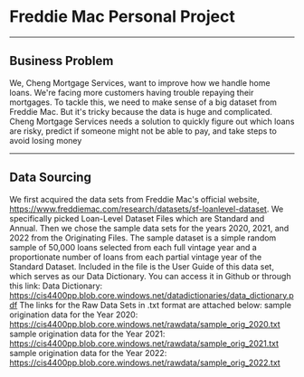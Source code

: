 # Freddie Mac Personal Project
---
Business Problem
---
We, Cheng Mortgage Services, want to improve how we handle home loans. We're facing more customers having trouble repaying their mortgages. To tackle this, we need to make sense of a big dataset from Freddie Mac. But it's tricky because the data is huge and complicated. Cheng Mortgage Services needs a solution to quickly figure out which loans are risky, predict if someone might not be able to pay, and take steps to avoid losing money

---
Data Sourcing
---
We first acquired the data sets from Freddie Mac's official website, https://www.freddiemac.com/research/datasets/sf-loanlevel-dataset. We specifically picked Loan-Level Dataset Files which are Standard and Annual. Then we chose the sample data sets for the years 2020, 2021, and 2022 from the Originating Files. The sample dataset is a simple random sample of 50,000 loans selected from each full vintage year and a proportionate number of loans from each partial vintage year of the Standard Dataset. Included in the file is the User Guide of this data set, which serves as our Data Dictionary. You can access it in Github or through this link:
Data Dictionary: https://cis4400pp.blob.core.windows.net/datadictionaries/data_dictionary.pdf
The links for the Raw Data Sets in .txt format are attached below: 
sample origination data for the Year 2020: https://cis4400pp.blob.core.windows.net/rawdata/sample_orig_2020.txt
sample origination data for the Year 2021: https://cis4400pp.blob.core.windows.net/rawdata/sample_orig_2021.txt
sample origination data for the Year 2022: https://cis4400pp.blob.core.windows.net/rawdata/sample_orig_2022.txt
